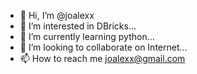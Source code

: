 - 👋 Hi, I’m @joalexx
- 👀 I’m interested in DBricks...
- 🌱 I’m currently learning python...
- 💞️ I’m looking to collaborate on Internet...
- 📫 How to reach me joalexx@gmail.com

<!---
joalexx/joalexx is a ✨ special ✨ repository because its `README.md` (this file) appears on your GitHub profile.
You can click the Preview link to take a look at your changes.
--->
